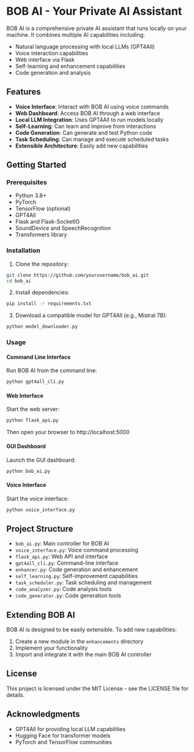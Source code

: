 # BOB AI - Your Private AI Assistant

BOB AI is a comprehensive private AI assistant that runs locally on your machine. It combines multiple AI capabilities including:

- Natural language processing with local LLMs (GPT4All)
- Voice interaction capabilities
- Web interface via Flask
- Self-learning and enhancement capabilities
- Code generation and analysis

## Features

- **Voice Interface**: Interact with BOB AI using voice commands
- **Web Dashboard**: Access BOB AI through a web interface
- **Local LLM Integration**: Uses GPT4All to run models locally
- **Self-Learning**: Can learn and improve from interactions
- **Code Generation**: Can generate and test Python code
- **Task Scheduling**: Can manage and execute scheduled tasks
- **Extensible Architecture**: Easily add new capabilities

## Getting Started

### Prerequisites

- Python 3.8+
- PyTorch
- TensorFlow (optional)
- GPT4All
- Flask and Flask-SocketIO
- SoundDevice and SpeechRecognition
- Transformers library

### Installation

1. Clone the repository:
```bash
git clone https://github.com/yourusername/bob_ai.git
cd bob_ai
```

2. Install dependencies:
```bash
pip install -r requirements.txt
```

3. Download a compatible model for GPT4All (e.g., Mistral 7B):
```bash
python model_downloader.py
```

### Usage

#### Command Line Interface

Run BOB AI from the command line:
```bash
python gpt4all_cli.py
```

#### Web Interface

Start the web server:
```bash
python flask_api.py
```
Then open your browser to http://localhost:5000

#### GUI Dashboard

Launch the GUI dashboard:
```bash
python bob_ai.py
```

#### Voice Interface

Start the voice interface:
```bash
python voice_interface.py
```

## Project Structure

- `bob_ai.py`: Main controller for BOB AI
- `voice_interface.py`: Voice command processing
- `flask_api.py`: Web API and interface
- `gpt4all_cli.py`: Command-line interface
- `enhancer.py`: Code generation and enhancement
- `self_learning.py`: Self-improvement capabilities
- `task_scheduler.py`: Task scheduling and management
- `code_analyzer.py`: Code analysis tools
- `code_generator.py`: Code generation tools

## Extending BOB AI

BOB AI is designed to be easily extensible. To add new capabilities:

1. Create a new module in the `enhancements` directory
2. Implement your functionality
3. Import and integrate it with the main BOB AI controller

## License

This project is licensed under the MIT License - see the LICENSE file for details.

## Acknowledgments

- GPT4All for providing local LLM capabilities
- Hugging Face for transformer models
- PyTorch and TensorFlow communities 